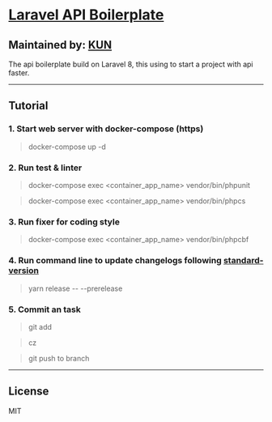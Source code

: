 ﻿# [Laravel API Boilerplate](https://github.com/greenglobal/laravel-api-boilerplate)

## Maintained by: [KUN](https://github.com/kun391)

The api boilerplate build on Laravel 8, this using to start a project with api faster.

---

## Tutorial

### 1. Start web server with docker-compose (https)

> docker-compose up -d

### 2. Run test & linter

> docker-compose exec <container_app_name> vendor/bin/phpunit

> docker-compose exec <container_app_name> vendor/bin/phpcs

### 3. Run fixer for coding style

> docker-compose exec <container_app_name> vendor/bin/phpcbf

### 4. Run command line to update changelogs following [standard-version](https://github.com/conventional-changelog/standard-version)

> yarn release -- --prerelease

### 5. Commit an task

> git add </file>

> cz

> git push to branch

---

## License

MIT
